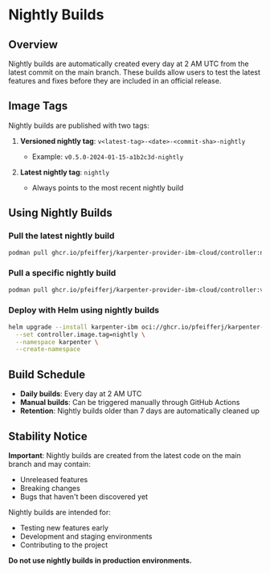 # Nightly Builds

## Overview

Nightly builds are automatically created every day at 2 AM UTC from the latest commit on the main branch. These builds allow users to test the latest features and fixes before they are included in an official release.

## Image Tags

Nightly builds are published with two tags:

1. **Versioned nightly tag**: `v<latest-tag>-<date>-<commit-sha>-nightly`
   - Example: `v0.5.0-2024-01-15-a1b2c3d-nightly`

2. **Latest nightly tag**: `nightly`
   - Always points to the most recent nightly build

## Using Nightly Builds

### Pull the latest nightly build

```bash
podman pull ghcr.io/pfeifferj/karpenter-provider-ibm-cloud/controller:nightly
```

### Pull a specific nightly build

```bash
podman pull ghcr.io/pfeifferj/karpenter-provider-ibm-cloud/controller:v0.5.0-2024-01-15-a1b2c3d-nightly
```

### Deploy with Helm using nightly builds

```bash
helm upgrade --install karpenter-ibm oci://ghcr.io/pfeifferj/karpenter-provider-ibm-cloud/charts/karpenter-provider-ibm-cloud \
  --set controller.image.tag=nightly \
  --namespace karpenter \
  --create-namespace
```

## Build Schedule

- **Daily builds**: Every day at 2 AM UTC
- **Manual builds**: Can be triggered manually through GitHub Actions
- **Retention**: Nightly builds older than 7 days are automatically cleaned up

## Stability Notice

**Important**: Nightly builds are created from the latest code on the main branch and may contain:

- Unreleased features
- Breaking changes
- Bugs that haven't been discovered yet

Nightly builds are intended for:

- Testing new features early
- Development and staging environments
- Contributing to the project

**Do not use nightly builds in production environments.**
